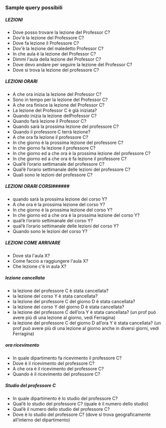 ### Sample query possibili ###
##### LEZIONI ######
- Dove posso trovare la lezione del Professor C?
- Dov'è la lezione del Professore C?
- Dove fa lezione il Professore C?
- Dov'è la lezione del maledetto Professor C?
- In che aula è la lezione del Professor C?
- Dimmi l'aula della lezione del Professor C?
- Dove devo andare per seguire la lezione del Professor C?
- Dove si trova la lezione del professore C?
##### LEZIONI ORARI ######
- A che ora inizia la lezione del Professor C?
- Sono in tempo per la lezione del Professor C?
- A che ora finisce la lezione del Professor C?
- La lezione del Professor C è già iniziata?
- Quando inizia la lezione delProfessor C?
- Quando farà lezione il Professor C?
- Quando sarà la prossima lezione del professore C?
- Quando il professore C terrà lezione?
- A che ora fa lezione il professore C?
- In che giorno è la prossima lezione del professore C?
- In che giorno fa lezione il professore C?
- In che giorno ed a che ora è la prossima lezione del professore C?
- In che giorno ed a che ora è fa lezione il professore C?
- Qual’è l’orario  settimanale del professore C?
- Qual’è l’orario  settimanale delle lezioni del professore C?
- Quali sono le lezioni del professore C?
##### LEZIONI ORARI CORSI######
- quando sarà la prossima lezione del corso Y?
- A che ora è la prossima lezione del corso Y?
- In che giorno è la prossima lezione del corso Y?
- In che giorno ed a che ora è la prossima lezione del corso Y?
- qual’è  l’orario settimanale del corso Y?
- qual’è l’orario  settimanale delle lezioni del corso Y?
- Quando sono le lezioni del corso Y?
##### LEZIONI COME ARRIVARE #####
- Dove sta l'aula X?
- Come faccio a raggiungere l'aula X?
- Che lezione c'è in aula X?
##### lezione cancellata #####
- la lezione del professore C è stata cancellata?
- la lezione del corso Y è stata cancellata?
- la lezione del professore C del giorno D è stata cancellata?
- la lezione del corso Y del giorno D è stata cancellata?
- la lezione del professore C dell’ora Y è stata cancellata? (un prof può avere più di una lezione al giorno, vedi Ferragina)
- la lezione del professore C del giorno D all’ora Y è stata cancellata? (un prof può avere più di una lezione al giorno anche in diversi giorni, vedi Ferragina)
##### ora ricevimento #####
- In quale dipartimento fa ricevimento il professore C?
-  Dove è il ricevimento del professore C?
-  A che ora è il ricevimento del professore C?
-  Quando è il ricevimento del professore C?
##### Studio del professore C #####
- In quale dipartimento è lo studio del professore C?
- Qual’è lo studio del professore C? (quale è il numero dello studio)
- Qual’è il numero dello studio del professore C?
- Dove è lo studio del professore C? (dove si trova geograficamente all’interno del dipartimento)

